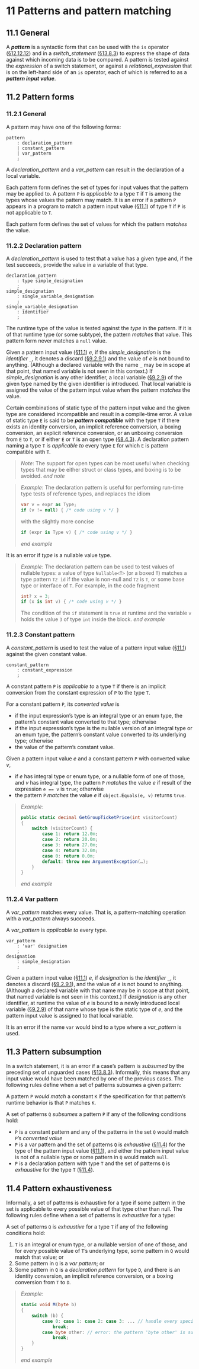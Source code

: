 # 11 Patterns and pattern matching

## 11.1 General

A ***pattern*** is a syntactic form that can be used with the `is` operator ([§12.12.12](expressions.md#121212-the-is-operator)) and in a *switch_statement* ([§13.8.3](statements.md#1383-the-switch-statement)) to express the shape of data against which incoming data is to be compared. A pattern is tested against the *expression* of a switch statement, or against a *relational_expression* that is on the left-hand side of an `is` operator, each of which is referred to as a ***pattern input value***.

## 11.2 Pattern forms

### 11.2.1 General

A pattern may have one of the following forms:

```ANTLR
pattern
    : declaration_pattern
    | constant_pattern
    | var_pattern
    ;
```

A *declaration_pattern* and a *var_pattern* can result in the declaration of a local variable.

Each pattern form defines the set of types for input values that the pattern may be applied to. A pattern `P` is *applicable to* a type `T` if `T` is among the types whose values the pattern may match. It is an error if a pattern `P` appears in a program to match a pattern input value ([§11.1](patterns.md#111-general)) of type `T` if `P` is not applicable to `T`.

Each pattern form defines the set of values for which the pattern *matches* the value.

### 11.2.2 Declaration pattern

A *declaration_pattern* is used to test that a value has a given type and, if the test succeeds, provide the value in a variable of that type.

```ANTLR
declaration_pattern
    : type simple_designation
    ;
simple_designation
    : single_variable_designation
    ;
single_variable_designation
    : identifier
    ;
```

The runtime type of the value is tested against the *type* in the pattern. If it is of that runtime type (or some subtype), the pattern *matches* that value. This pattern form never matches a `null` value.

Given a pattern input value ([§11.1](patterns.md#111-general)) *e*, if the *simple_designation* is the *identifier* `_`, it denotes a discard ([§9.2.9.1](variables.md#9291-discards)) and the value of *e* is not bound to anything. (Although a declared variable with the name `_` may be in scope at that point, that named variable is not seen in this context.) If *simple_designation* is any other identifier, a local variable ([§9.2.9](variables.md#929-local-variables)) of the given type named by the given identifier is introduced. That local variable is assigned the value of the pattern input value when the pattern *matches* the value.

Certain combinations of static type of the pattern input value and the given type are considered incompatible and result in a compile-time error. A value of static type `E` is said to be ***pattern compatible*** with the type `T` if there exists an identity conversion, an implicit reference conversion, a boxing conversion, an explicit reference conversion, or an unboxing conversion from `E` to `T`, or if either `E` or `T` is an open type ([§8.4.3](types.md#843-open-and-closed-types)). A declaration pattern naming a type `T` is *applicable to* every type `E` for which `E` is pattern compatible with `T`.

> *Note*: The support for open types can be most useful when checking types that may be either struct or class types, and boxing is to be avoided. *end note*
<!-- markdownlint-disable MD028 -->
<!-- markdownlint-enable MD028 -->
> *Example*: The declaration pattern is useful for performing run-time type tests of reference types, and replaces the idiom
>
> ```csharp
> var v = expr as Type;
> if (v != null) { /* code using v */ }
> ```
>
> with the slightly more concise
>
> ```csharp
> if (expr is Type v) { /* code using v */ }
> ```
>
> *end example*

It is an error if *type* is a nullable value type.

> *Example*: The declaration pattern can be used to test values of nullable types: a value of type `Nullable<T>` (or a boxed `T`) matches a type pattern `T2 id` if the value is non-null and `T2` is `T`, or some base type or interface of `T`. For example, in the code fragment
>
> ```csharp
> int? x = 3;
> if (x is int v) { /* code using v */ }
> ```
>
> The condition of the `if` statement is `true` at runtime and the variable `v` holds the value `3` of type `int` inside the block. *end example*

### 11.2.3 Constant pattern

A *constant_pattern* is used to test the value of a pattern input value ([§11.1](patterns.md#111-general)) against the given constant value.

```ANTLR
constant_pattern
    : constant_expression
    ;
```

A constant pattern `P` is *applicable to* a type `T` if there is an implicit conversion from the constant expression of `P` to the type `T`.

For a constant pattern `P`, its *converted value* is

- if the input expression’s type is an integral type or an enum type, the pattern’s constant value converted to that type; otherwise
- if the input expression’s type is the nullable version of an integral type or an enum type, the pattern’s constant value converted to its underlying type; otherwise
- the value of the pattern’s constant value.

Given a pattern input value *e* and a constant pattern `P` with converted value *v*,

- if *e* has integral type or enum type, or a nullable form of one of those, and *v* has integral type, the pattern `P` *matches* the value *e* if result of the expression `e == v` is `true`; otherwise
- the pattern `P` *matches* the value *e* if `object.Equals(e, v)` returns `true`.

> *Example*:
>
> ```csharp
> public static decimal GetGroupTicketPrice(int visitorCount)
> {
>     switch (visitorCount) {
>         case 1: return 12.0m;
>         case 2: return 20.0m;
>         case 3: return 27.0m;
>         case 4: return 32.0m;
>         case 0: return 0.0m;
>         default: throw new ArgumentException(…);
>     }
> }
> ```
>
> *end example*

### 11.2.4 Var pattern

A *var_pattern* matches every value. That is, a pattern-matching operation with a *var_pattern* always succeeds.

A *var_pattern* is *applicable to* every type.

```ANTLR
var_pattern
    : 'var' designation
    ;
designation
    : simple_designation
    ;
```

Given a pattern input value ([§11.1](patterns.md#111-general)) *e*, if *designation* is the *identifier* `_`, it denotes a discard ([§9.2.9.1](variables.md#9291-discards)), and the value of *e* is not bound to anything. (Although a declared variable with that name may be in scope at that point, that named variable is not seen in this context.) If *designation* is any other identifier, at runtime the value of *e* is bound to a newly introduced local variable ([§9.2.9](variables.md#929-local-variables)) of that name whose type is the static type of *e*, and the pattern input value is assigned to that local variable.

It is an error if the name `var` would bind to a type where a *var_pattern* is used.

## 11.3 Pattern subsumption

In a switch statement, it is an error if a case’s pattern is *subsumed* by the preceding set of unguarded cases ([§13.8.3](statements.md#1383-the-switch-statement)).
Informally, this means that any input value would have been matched by one of the previous cases.
The following rules define when a set of patterns subsumes a given pattern:

A pattern `P` *would match* a constant `K` if the specification for that pattern’s runtime behavior is that `P` matches `K`.

A set of patterns `Q` *subsumes* a pattern `P` if any of the following conditions hold:

- `P` is a constant pattern and any of the patterns in the set `Q` would match `P`’s *converted value*
- `P` is a var pattern and the set of patterns `Q` is *exhaustive* ([§11.4](patterns.md#114-pattern-exhaustiveness)) for the type of the pattern input value ([§11.1](patterns.md#111-general)), and either the pattern input value is not of a nullable type or some pattern in `Q` would match `null`.
- `P` is a declaration pattern with type `T` and the set of patterns `Q` is *exhaustive* for the type `T` ([§11.4](patterns.md#114-pattern-exhaustiveness)).

## 11.4 Pattern exhaustiveness

Informally, a set of patterns is exhaustive for a type if some pattern in the set is applicable to every possible value of that type other than null.
The following rules define when a set of patterns is *exhaustive* for a type:

A set of patterns `Q` is *exhaustive* for a type `T` if any of the following conditions hold:

1. `T` is an integral or enum type, or a nullable version of one of those, and for every possible value of `T`’s underlying type, some pattern in `Q` would match that value; or
2. Some pattern in `Q` is a *var pattern*; or
3. Some pattern in `Q` is a *declaration pattern* for type `D`, and there is an identity conversion, an implicit reference conversion, or a boxing conversion from `T` to `D`.

> *Example*:
>
> ```csharp
> static void M(byte b)
> {
>     switch (b) {
>         case 0: case 1: case 2: case 3: ... // handle every specific value of byte
>             break;
>         case byte other: // error: the pattern 'byte other' is subsumed by previous cases because the previous cases are exhaustive for byte
>             break;
>     }
> }
> ```
>
> *end example*
